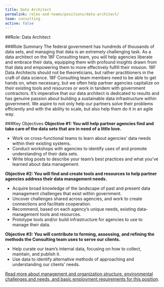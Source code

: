 ```yaml
---
title: Data Architect
permalink: roles-and-teams/positions/data-architect/
team: consulting
active: false
---
```


##Role: Data Architect

###Role Summary
The federal government has hundreds of thousands of data sets, and managing that data is an extremely challenging task. As a data architect on the 18F Consulting team, you will help agencies liberate and embrace their data, equipping them with profound insights drawn from that data and empowering them to more effectively fulfill their mission. 18F Data Architects should not be theoreticians, but rather practitioners in the craft of data science. 18F Consulting team members need to be able to get hands on, when necessary, but we often help partner agencies capitalize on their existing tools and resources or work in tandem with government contractors. It’s imperative that our data architect is dedicated to results and has genuine passion about building a sustainable data infrastructure within government. We aspire to not only help our partners solve their problems efficiently and with the ability to scale, but also help them do it in an agile way. 

###Key Objectives
**Objective #1: You will help partner agencies find and take care of the data sets that are in need of a little love.**

- Work on cross-functional teams to learn about agencies’ data needs within their existing systems.
- Conduct workshops with agencies to identify uses of and promote understanding of their data sets.  
- Write blog posts to describe your team’s best practices and what you’ve learned about data management. 

**Objective #2: You will find and create tools and resources to help partner agencies address their data management needs.** 

- Acquire broad knowledge of the landscape of past and present data management challenges that exist within government. 
- Uncover challenges shared across agencies, and work to create connections and facilitate cooperation.
- Recommend, based on each agency’s unique needs, existing data-management tools and resources. 
- Prototype tools and/or build infrastructure for agencies to use to manage their data.
  
**Objective #3: You will contribute to forming, assessing, and refining the methods the Consulting team uses to serve our clients.**

- Help curate our team’s internal data, focusing on how to collect, maintain, and publish it. 
- Use data to identify alternative methods of approaching and understanding our clients’ needs.

[Read more about management and organization structure, environmental challenges and needs, and basic employment requirements for this position](https://pages.18f.gov/joining-18f/who-we-are-hiring/positions/18f-consulting/).
